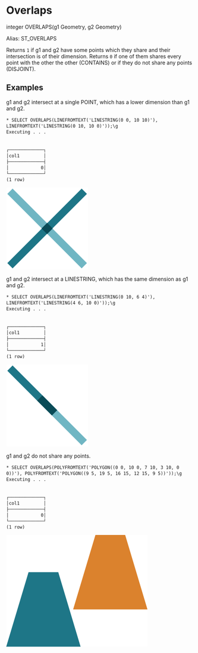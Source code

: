 # Overlaps #

integer OVERLAPS(g1 Geometry, g2 Geometry)

Alias: ST_OVERLAPS

Returns `1` if g1 and g2 have some points which they share and their intersection is of their dimension. Returns `0` if one of them shares every point with the other the other (CONTAINS) or if they do not share any points (DISJOINT).

## Examples ##

g1 and g2 intersect at a single POINT, which has a lower dimension than g1 and g2.

    * SELECT OVERLAPS(LINEFROMTEXT('LINESTRING(0 0, 10 10)'), LINEFROMTEXT('LINESTRING(0 10, 10 0)'));\g
    Executing . . .


    ┌─────────────┐
    │col1         │
    ├─────────────┤
    │            0│
    └─────────────┘
    (1 row)

![OverlapsFalsePoint](overlaps.svg)

g1 and g2 intersect at a LINESTRING, which has the same dimension as g1 and g2.

    * SELECT OVERLAPS(LINEFROMTEXT('LINESTRING(0 10, 6 4)'), LINEFROMTEXT('LINESTRING(4 6, 10 0)'));\g
    Executing . . .


    ┌─────────────┐
    │col1         │
    ├─────────────┤
    │            1│
    └─────────────┘
    (1 row)

![OverlapsTrue](overlaps2.svg)

g1 and g2 do not share any points.

    * SELECT OVERLAPS(POLYFROMTEXT('POLYGON((0 0, 10 0, 7 10, 3 10, 0 0))'), POLYFROMTEXT('POLYGON((9 5, 19 5, 16 15, 12 15, 9 5))'));\g
    Executing . . .


    ┌─────────────┐
    │col1         │
    ├─────────────┤
    │            0│
    └─────────────┘
    (1 row)
    
![OverlapsFalseDisjoint](overlaps3.svg)
